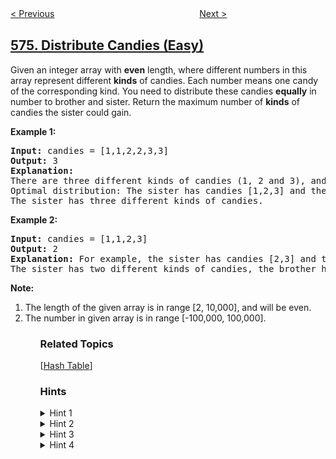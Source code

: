 <!--|This file generated by command(leetcode description); DO NOT EDIT.    |-->
<!--+----------------------------------------------------------------------+-->
<!--|@author    openset <openset.wang@gmail.com>                           |-->
<!--|@link      https://github.com/openset                                 |-->
<!--|@home      https://github.com/openset/leetcode                        |-->
<!--+----------------------------------------------------------------------+-->

[< Previous](https://github.com/openset/leetcode/tree/master/problems/winning-candidate "Winning Candidate")
　　　　　　　　　　　　　　　　
[Next >](https://github.com/openset/leetcode/tree/master/problems/out-of-boundary-paths "Out of Boundary Paths")

## [575. Distribute Candies (Easy)](https://leetcode.com/problems/distribute-candies "分糖果")

Given an integer array with <b>even</b> length, where different numbers in this array represent different <b>kinds</b> of candies. Each number means one candy of the corresponding kind. You need to distribute these candies <b>equally</b> in number to brother and sister. Return the maximum number of <b>kinds</b> of candies the sister could gain. 

<p><b>Example 1:</b><br />
<pre>
<b>Input:</b> candies = [1,1,2,2,3,3]
<b>Output:</b> 3
<b>Explanation:</b>
There are three different kinds of candies (1, 2 and 3), and two candies for each kind.
Optimal distribution: The sister has candies [1,2,3] and the brother has candies [1,2,3], too. 
The sister has three different kinds of candies. 
</pre>
</p>

<p><b>Example 2:</b><br />
<pre>
<b>Input:</b> candies = [1,1,2,3]
<b>Output:</b> 2
<b>Explanation:</b> For example, the sister has candies [2,3] and the brother has candies [1,1]. 
The sister has two different kinds of candies, the brother has only one kind of candies. 
</pre>
</p>

<p><b>Note:</b>
<ol>
<li>The length of the given array is in range [2, 10,000], and will be even.</li>
<li>The number in given array is in range [-100,000, 100,000].</li>
<ol>
</p>

### Related Topics
  [[Hash Table](https://github.com/openset/leetcode/tree/master/tag/hash-table/README.md)]

### Hints
<details>
<summary>Hint 1</summary>
To maximize the number of kinds of candies, we should try to distribute candies such that sister will gain all kinds.
</details>

<details>
<summary>Hint 2</summary>
What is the upper limit of the number of kinds of candies sister will gain? Remember candies are to distributed equally.
</details>

<details>
<summary>Hint 3</summary>
Which data structure is the most suitable for finding the number of kinds of candies?
</details>

<details>
<summary>Hint 4</summary>
Will hashset solves the problem? Inserting all candies kind in the hashset and then checking its size with upper limit.
</details>
